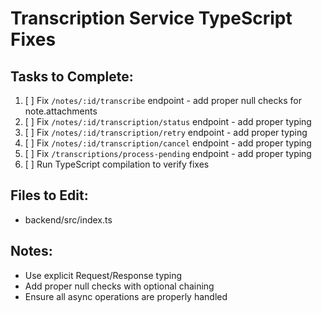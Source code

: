 # Transcription Service TypeScript Fixes

## Tasks to Complete:

1. [ ] Fix `/notes/:id/transcribe` endpoint - add proper null checks for note.attachments
2. [ ] Fix `/notes/:id/transcription/status` endpoint - add proper typing
3. [ ] Fix `/notes/:id/transcription/retry` endpoint - add proper typing  
4. [ ] Fix `/notes/:id/transcription/cancel` endpoint - add proper typing
5. [ ] Fix `/transcriptions/process-pending` endpoint - add proper typing
6. [ ] Run TypeScript compilation to verify fixes

## Files to Edit:
- backend/src/index.ts

## Notes:
- Use explicit Request/Response typing
- Add proper null checks with optional chaining
- Ensure all async operations are properly handled
